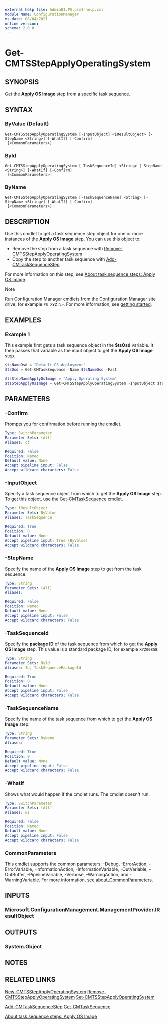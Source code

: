 ```yaml
---
external help file: AdminUI.PS.psm1-help.xml
Module Name: ConfigurationManager
ms.date: 08/04/2021
online version:
schema: 2.0.0
---
```


# Get-CMTSStepApplyOperatingSystem

## SYNOPSIS

Get the **Apply OS Image** step from a specific task sequence.

## SYNTAX

### ByValue (Default)
```
Get-CMTSStepApplyOperatingSystem [-InputObject] <IResultObject> [-StepName <String>] [-WhatIf] [-Confirm]
 [<CommonParameters>]
```

### ById
```
Get-CMTSStepApplyOperatingSystem [-TaskSequenceId] <String> [-StepName <String>] [-WhatIf] [-Confirm]
 [<CommonParameters>]
```

### ByName
```
Get-CMTSStepApplyOperatingSystem [-TaskSequenceName] <String> [-StepName <String>] [-WhatIf] [-Confirm]
 [<CommonParameters>]
```

## DESCRIPTION

Use this cmdlet to get a task sequence step object for one or more instances of the **Apply OS Image** step. You can use this object to:

- Remove the step from a task sequence with [Remove-CMTSStepApplyOperatingSystem](Remove-CMTSStepApplyOperatingSystem.md)
- Copy the step to another task sequence with [Add-CMTaskSequenceStep](Add-CMTaskSequenceStep.md)

For more information on this step, see [About task sequence steps: Apply OS Image](/mem/configmgr/osd/understand/task-sequence-steps#BKMK_ApplyOperatingSystemImage).

> [!NOTE]
> Run Configuration Manager cmdlets from the Configuration Manager site drive, for example `PS XYZ:\>`. For more information, see [getting started](/powershell/sccm/overview).

## EXAMPLES

### Example 1

This example first gets a task sequence object in the **$tsOsd** variable. It then passes that variable as the input object to get the **Apply OS Image** step.

```powershell
$tsNameOsd = "Default OS deployment"
$tsOsd = Get-CMTaskSequence -Name $tsNameOsd -Fast

$tsStepNameApplyOsImage = "Apply Operating System"
$tsStepApplyOsImage = Get-CMTSStepApplyOperatingSystem -InputObject $tsOsd -StepName $tsStepNameApplyOsImage
```

## PARAMETERS

### -Confirm

Prompts you for confirmation before running the cmdlet.

```yaml
Type: SwitchParameter
Parameter Sets: (All)
Aliases: cf

Required: False
Position: Named
Default value: None
Accept pipeline input: False
Accept wildcard characters: False
```

### -InputObject

Specify a task sequence object from which to get the **Apply OS Image** step. To get this object, use the [Get-CMTaskSequence](Get-CMTaskSequence.md) cmdlet.

```yaml
Type: IResultObject
Parameter Sets: ByValue
Aliases: TaskSequence

Required: True
Position: 0
Default value: None
Accept pipeline input: True (ByValue)
Accept wildcard characters: False
```

### -StepName

Specify the name of the **Apply OS Image** step to get from the task sequence.

```yaml
Type: String
Parameter Sets: (All)
Aliases:

Required: False
Position: Named
Default value: None
Accept pipeline input: False
Accept wildcard characters: False
```

### -TaskSequenceId

Specify the **package ID** of the task sequence from which to get the **Apply OS Image** step. This value is a standard package ID, for example `XYZ00858`.

```yaml
Type: String
Parameter Sets: ById
Aliases: Id, TaskSequencePackageId

Required: True
Position: 0
Default value: None
Accept pipeline input: False
Accept wildcard characters: False
```

### -TaskSequenceName

Specify the name of the task sequence from which to get the **Apply OS Image** step.

```yaml
Type: String
Parameter Sets: ByName
Aliases:

Required: True
Position: 0
Default value: None
Accept pipeline input: False
Accept wildcard characters: False
```

### -WhatIf

Shows what would happen if the cmdlet runs. The cmdlet doesn't run.

```yaml
Type: SwitchParameter
Parameter Sets: (All)
Aliases: wi

Required: False
Position: Named
Default value: None
Accept pipeline input: False
Accept wildcard characters: False
```

### CommonParameters
This cmdlet supports the common parameters: -Debug, -ErrorAction, -ErrorVariable, -InformationAction, -InformationVariable, -OutVariable, -OutBuffer, -PipelineVariable, -Verbose, -WarningAction, and -WarningVariable. For more information, see [about_CommonParameters](http://go.microsoft.com/fwlink/?LinkID=113216).

## INPUTS

### Microsoft.ConfigurationManagement.ManagementProvider.IResultObject
## OUTPUTS

### System.Object
## NOTES

## RELATED LINKS

[New-CMTSStepApplyOperatingSystem](New-CMTSStepApplyOperatingSystem.md)
[Remove-CMTSStepApplyOperatingSystem](Remove-CMTSStepApplyOperatingSystem.md)
[Set-CMTSStepApplyOperatingSystem](Set-CMTSStepApplyOperatingSystem.md)

[Add-CMTaskSequenceStep](Add-CMTaskSequenceStep.md)
[Get-CMTaskSequence](Get-CMTaskSequence.md)

[About task sequence steps: Apply OS Image](/mem/configmgr/osd/understand/task-sequence-steps#BKMK_ApplyOperatingSystemImage)

